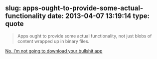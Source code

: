 slug: apps-ought-to-provide-some-actual-functionality
date: 2013-04-07 13:19:14
type: quote
---

> Apps ought to provide some actual functionality, not just blobs of content wrapped up in binary files.

[No, I’m not going to download your bullshit app](http://tommorris.org/posts/8070)
